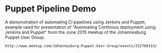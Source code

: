 # Puppet Pipeline Demo

A demonstration of automating CI pipelines using Jenkins and Puppet, example used for
presentation of "Automating Continous deployment using Jenkins and Puppet" from the
June 2015 meetup of the Johannesburg Puppet User Group.

    http://www.meetup.com/Johannesburg-Puppet-User-Group/events/222768313/
